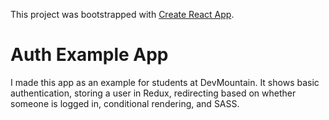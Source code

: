 This project was bootstrapped with [Create React App](https://github.com/facebook/create-react-app).

# Auth Example App

I made this app as an example for students at DevMountain. It shows basic authentication, storing a user in Redux, redirecting based on whether someone is logged in, conditional rendering, and SASS.

